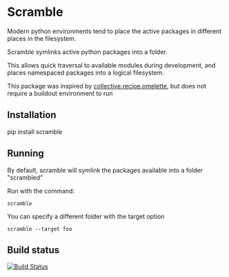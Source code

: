 Scramble
========

Modern python environments tend to place the active packages in different places in the filesystem.

Scramble symlinks active python packages into a folder.

This allows quick traversal to available modules during development, and places namespaced packages into a logical filesystem.

This package was inspired by [collective.recipe.omelette](https://github.com/collective/collective), but does not require
a buildout environment to run


Installation
------------

pip install scramble


Running
-------

By default, scramble will symlink the packages available into a folder "scrambled"


Run with the command:

```
scramble
```

You can specify a different folder with the target option

```
scramble --target foo
```

Build status
------------

[![Build Status](https://travis-ci.org/phlax/scramble.svg?branch=master)](https://travis-ci.org/phlax/scramble)